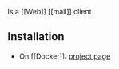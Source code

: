 Is a [[Web]] [[mail]] client
## Installation
- On [[Docker]]: [project page](https://github.com/cypht-org/cypht-docker/)